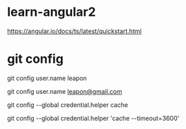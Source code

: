 # learn-angular2

https://angular.io/docs/ts/latest/quickstart.html

# git config

git config user.name leapon

git config user.name leapon@gmail.com

git config --global credential.helper cache

git config --global credential.helper 'cache --timeout=3600'
